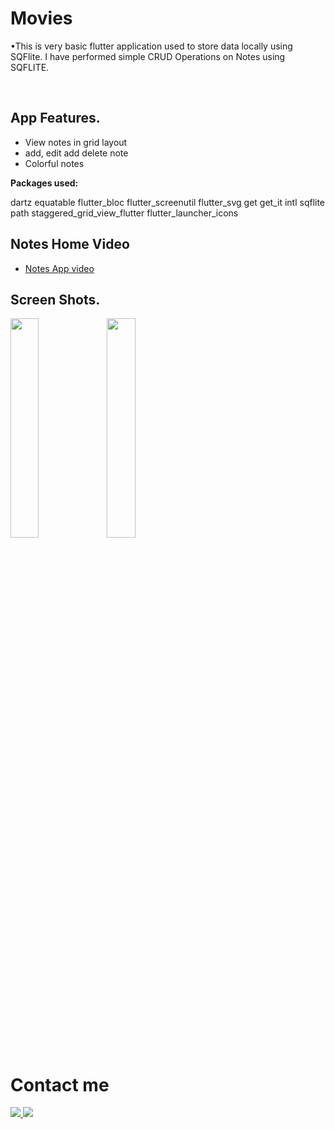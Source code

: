 # Movies

•This is very basic flutter application used to store data locally using SQFlite. I have performed simple CRUD
Operations on Notes using SQFLITE.

<br/>

## App Features.
- View notes in grid layout
- add, edit add delete note
- Colorful notes

**Packages used:**

  dartz
  equatable
  flutter_bloc
  flutter_screenutil
  flutter_svg
  get
  get_it
  intl
  sqflite
  path
  staggered_grid_view_flutter
  flutter_launcher_icons

## Notes Home Video
- [Notes App video](https://drive.google.com/file/d/1OlFfxBqpSU3d7Nq5y4QbTG3jLuVz9fb6/view?usp=share_link)

## Screen Shots.
<img align="left" width="30%" src="https://user-images.githubusercontent.com/102866604/229389109-e8a49845-ce48-429d-941e-0055880dde01.jpg">
<img width="30%" src="https://user-images.githubusercontent.com/102866604/229389117-6daca889-5d67-472b-b3e7-3721e76123f3.jpg">



# Contact me

<a href="https://twitter.com/mhamedhussein52">
<img src="https://img.shields.io/badge/Twitter-1DA1F2?style=for-the-badge&logo=twitter&logoColor=white"/>
</a>
<a href="https://www.linkedin.com/in/mohamed-hussein-aab3561b1/">
<img src="https://img.shields.io/badge/LinkedIn-0077B5?style=for-the-badge&logo=linkedin&logoColor=white"/>
</a>

